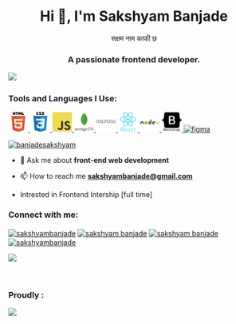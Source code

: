 
<h1 align="center">Hi 👋, I'm Sakshyam Banjade</h1>
<p align="center">सक्षम नाम काफी छ</p>
<h3 align="center">A passionate frontend developer.</h3>

<p align="left"> <img src="https://lh3.googleusercontent.com/pw/AL9nZEWIXVoMKQ0jAYa0bODtRwtBgbx3F7yKWR9aogNFf5aTY3-r2zU1l_FaN7OpWzSE9cSirUBJno5vyPUaj3JcFKh2gIWcGjwJeCGbKoXbCLzOdBRrX8Ss49MLrBJezeuIBK6e1mxzFVFLhGqEU2bTdII=w958-h537-no" /> </p>



<h3 align="left">Tools and Languages I Use:</h3>
<p align="left"> 
<a href="https://www.w3.org/html/" target="_blank" rel="noreferrer"> <img src="https://raw.githubusercontent.com/devicons/devicon/master/icons/html5/html5-original-wordmark.svg" alt="html5" width="40" height="40"/> </a>  <a href="https://www.w3schools.com/css/" target="_blank" rel="noreferrer"> <img src="https://raw.githubusercontent.com/devicons/devicon/master/icons/css3/css3-original-wordmark.svg" alt="css3" width="40" height="40"/> </a><a href="https://developer.mozilla.org/en-US/docs/Web/JavaScript" target="_blank" rel="noreferrer"> <img src="https://raw.githubusercontent.com/devicons/devicon/master/icons/javascript/javascript-original.svg" alt="javascript" width="40" height="40"/> </a> <a href="https://www.mongodb.com/" target="_blank" rel="noreferrer"> <img src="https://raw.githubusercontent.com/devicons/devicon/master/icons/mongodb/mongodb-original-wordmark.svg" alt="mongodb" width="40" height="40"/> </a>  <a href="https://expressjs.com" target="_blank" rel="noreferrer"> <img src="https://raw.githubusercontent.com/devicons/devicon/master/icons/express/express-original-wordmark.svg" alt="express" width="40" height="40"/> </a><a href="https://reactjs.org/" target="_blank" rel="noreferrer"> <img src="https://raw.githubusercontent.com/devicons/devicon/master/icons/react/react-original-wordmark.svg" alt="react" width="40" height="40"/> </a><a href="https://nodejs.org" target="_blank" rel="noreferrer"> <img src="https://raw.githubusercontent.com/devicons/devicon/master/icons/nodejs/nodejs-original-wordmark.svg" alt="nodejs" width="40" height="40"/> </a> <a href="https://getbootstrap.com" target="_blank" rel="noreferrer"> <img src="https://raw.githubusercontent.com/devicons/devicon/master/icons/bootstrap/bootstrap-plain-wordmark.svg" alt="bootstrap" width="40" height="40"/> </a><a href="https://www.figma.com/" target="_blank" rel="noreferrer"> <img src="https://www.vectorlogo.zone/logos/figma/figma-icon.svg" alt="figma" width="40" height="40"/> </a> 
 

  
 

  
</p>
<p align="left"> <a href="https://github.com/ryo-ma/github-profile-trophy"><img src="https://github-profile-trophy.vercel.app/?username=banjadesakshyam" alt="banjadesakshyam" /></a> </p>



- 💬 Ask me about **front-end web development**

- 📫 How to reach me **sakshyambanjade@gmail.com**

- Intrested in Frontend Intership [full time]



          
<h3 align="left">Connect with me:</h3>
<p align="left">
<a href="https://twitter.com/sakshyambanjade" target="blank"><img align="center" src="https://raw.githubusercontent.com/rahuldkjain/github-profile-readme-generator/master/src/images/icons/Social/twitter.svg" alt="sakshyambanjade" height="30" width="40" /></a>
<a href="https://linkedin.com/in/sakshyam banjade" target="blank"><img align="center" src="https://raw.githubusercontent.com/rahuldkjain/github-profile-readme-generator/master/src/images/icons/Social/linked-in-alt.svg" alt="sakshyam banjade" height="30" width="40" /></a>
<a href="https://stackoverflow.com/users/sakshyam banjade" target="blank"><img align="center" src="https://raw.githubusercontent.com/rahuldkjain/github-profile-readme-generator/master/src/images/icons/Social/stack-overflow.svg" alt="sakshyam banjade" height="30" width="40" /></a>
<a href="https://www.leetcode.com/sakshyambanjade" target="blank"><img align="center" src="https://raw.githubusercontent.com/rahuldkjain/github-profile-readme-generator/master/src/images/icons/Social/leet-code.svg" alt="sakshyambanjade" height="30" width="40" /></a>
</p>
<!-- <p><img align="center" src="https://github-readme-streak-stats.herokuapp.com/?user=banjadesakshyam&" alt="banjadesakshyam" /></p> -->




<!-- <p>&nbsp;<img align="center" src="https://github-readme-stats.vercel.app/api?username=banjadesakshyam&show_icons=true&locale=en" alt="banjadesakshyam" /></p> -->


<!-- <p><img align="left" src="https://github-readme-stats.vercel.app/api/top-langs?username=banjadesakshyam&show_icons=true&locale=en&layout=compact" alt="banjadesakshyam" /></p>
 -->
 
 <p align="left"> <img src="https://res.cloudinary.com/practicaldev/image/fetch/s--E4gnEuy_--/c_limit%2Cf_auto%2Cfl_progressive%2Cq_66%2Cw_880/https://dev-to-uploads.s3.amazonaws.com/uploads/articles/233m04x0r0lv60payria.gif"/> </p>
 
 
 
 
 
 
 
 </br>
 
<h3 align="left">Proudly :</h3> 
 <p align="left"> 



 
 <p align="left"> <img src="[https://commons.wikimedia.org/wiki/File:Animated-Flag-Nepal.gif#/media/File:Animated-Flag-Nepal.gif](https://lh3.googleusercontent.com/LELPdH2ZN51OD_Y7pCMJhidr3p261pKCpVZpxKwE1ogZNBoVDvcIwRoC-y2g128MaQ0XMptVPdZQoEZBBVTPrBmaIE-_QzgPZ2ChHqiUAs7eB-BgLVRsqyPRyjzyGFQyQ_oQe0vwzz0K42UOJpz_WB91jM7_W2m2FHYRHED-LpVECdEfOkKdgbC7B2X5EU3iNwATU-2OaDnOb0U7DguJ-wom_1298Nvm-7D7SA2BNenn1v_5ja4FX0P1avNRTL7OsRdf1k4lVUwFKl_EWobpnMdAaOvCNuM2R8T4ANyIUwfOvkUXPLW12hxXewyYjIxANiMvDk9wEdlscuG4aPjkSltnNuWkMUumsFt_bcXFFWJagxcSmosSiz4zRgBRwDnnKtCn3Rnl6kTOUOJLk-6o94s3JBR7K7RGTbllsaBoGs_04NbVhLU9JdPwjfUMPUXkHmOKYtuZxwM8Ja5_ku3wqgLSY6Hh2AJWE21aX3CLmQYTm03Aw8vez0NsuRRepX2oulawteTEdPZdSa-jyrsLpSd5al7q_0_ZAui6n2s0fmB83WwqxI-PSdm9t45bh-UOQpDNC8BRe3PkI8HVTYQ1pjQcUvcqZWQlXoPuYqtUu3vLRQ7RIXfuQ2Te_IKkLujxPYXXslDYeYbeGNIjQ_kC7b89qbkG9US9liJ1LB8RcTvvMIL8LPheii_sdvm0kX3b1_1mJdGj7M_ex-bUXjzxaHJaRpwLphuNXxBq0ehATwnFWh7-Gsz2WFH90xcw_NZdf1rAhuA_hmNLha4X4RF4G43rzzyO12kDEsLGmJwOsXWmNA_U7cHajUVAFcstgLE2-7B-OcKn3-qFuynEh5-_R_sUqGFGCUof7KJn2CoLKS1SDKWzKHiH1Ixll_ArfrnXXFsQ3qXNj1rc4DzH9GgszTgKPs6qqLqkb-XiAqi-jBZo2RRjraVDSpZQk7wKzNP1g48mGgSTAn8fiEhjYYo-FUlGAqOqY-bkGo4T_WRg0vEW441pxByFAct_=s250-k-rw-no)"/> </p>
 
 
 
 
  
 
 
